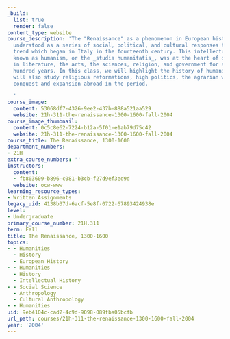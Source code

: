 ```yaml
---
_build:
  list: true
  render: false
content_type: website
course_description: 'The "Renaissance" as a phenomenon in European history is best
  understood as a series of social, political, and cultural responses to an intellectual
  trend which began in Italy in the fourteenth century. This intellectual tendency,
  known as humanism, or the _studia humanitatis_, was at the heart of developments
  in literature, the arts, the sciences, religion, and government for almost three
  hundred years. In this class, we will highlight the history of humanism, but we
  will also study religious reformations, high politics, the agrarian world, and European
  conquest and expansion abroad in the period.

  '
course_image:
  content: 53068df7-4326-9ee2-437b-888a521aa529
  website: 21h-311-the-renaissance-1300-1600-fall-2004
course_image_thumbnail:
  content: 0c5c8e62-7224-b12a-5f01-e1ab79d75c42
  website: 21h-311-the-renaissance-1300-1600-fall-2004
course_title: The Renaissance, 1300-1600
department_numbers:
- 21H
extra_course_numbers: ''
instructors:
  content:
  - fb803609-b896-c081-b3cb-f27d9ef3ed9d
  website: ocw-www
learning_resource_types:
- Written Assignments
legacy_uid: 4138b37d-6acf-5e8f-0722-67893424938e
level:
- Undergraduate
primary_course_number: 21H.311
term: Fall
title: The Renaissance, 1300-1600
topics:
- - Humanities
  - History
  - European History
- - Humanities
  - History
  - Intellectual History
- - Social Science
  - Anthropology
  - Cultural Anthropology
- - Humanities
uid: 9eb4104c-cad2-4c9d-9098-089fba05bcfb
url_path: courses/21h-311-the-renaissance-1300-1600-fall-2004
year: '2004'
---
```

